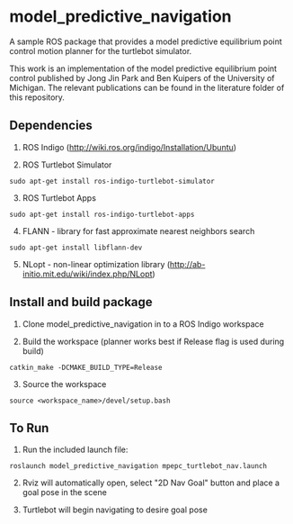 # model_predictive_navigation
A sample ROS package that provides a model predictive equilibrium point control motion planner for the turtlebot simulator.

This work is an implementation of the model predictive equilibrium point control published by Jong Jin Park and Ben Kuipers of the University of Michigan. The relevant publications can be found in the literature folder of this repository.

## Dependencies
1) ROS Indigo (http://wiki.ros.org/indigo/Installation/Ubuntu)

2) ROS Turtlebot Simulator
```
sudo apt-get install ros-indigo-turtlebot-simulator
```
3) ROS Turtlebot Apps
```
sudo apt-get install ros-indigo-turtlebot-apps
```
4) FLANN - library for fast approximate nearest neighbors search
```
sudo apt-get install libflann-dev
```
5) NLopt - non-linear optimization library (http://ab-initio.mit.edu/wiki/index.php/NLopt)

## Install and build package
1) Clone model_predictive_navigation in to a ROS Indigo workspace

2) Build the workspace (planner works best if Release flag is used during build)
```
catkin_make -DCMAKE_BUILD_TYPE=Release
```
3) Source the workspace
```
source <workspace_name>/devel/setup.bash
```

## To Run
1) Run the included launch file:
```
roslaunch model_predictive_navigation mpepc_turtlebot_nav.launch
```
2) Rviz will automatically open, select "2D Nav Goal" button and place a goal pose in the scene

3) Turtlebot will begin navigating to desire goal pose
